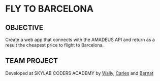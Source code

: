 # FLY TO BARCELONA 

## OBJECTIVE

Create a web app that connects with the AMADEUS API and return as a result the cheapest price to flight to Barcelona.

## TEAM PROJECT
Developed at SKYLAB CODERS ACADEMY by [Wally](https://github.com/studiosally), [Carles](https://github.com/sernalab) and [Bernat](https://github.com/picapoll)







